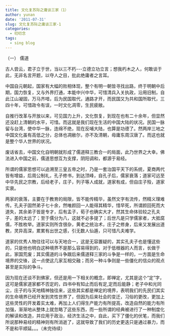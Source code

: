 ```yaml
---
title: 文化复苏际之庸谈三家（1）
author: yunan
date: '2011-07-31'
slug: 文化复苏际之庸谈三家-1
categories:
  - 叨叨念
tags:
  - sing blog
---
```


（一） 儒道

古人尝云，君子立于世，当以三不朽---立德立功立言；想我朽木之人，何敢谈于此，无非名言开题，以夺人之目，批此绝庸者之言耳。 

中国自元朝起，国家有大幅的败相体现，整个有明一朝皆寻找出路，终于明朝中后期，国力恢复，又与外界打通，本能中兴中华，可惜清兵入关执政，沿用旧制，自此江山凝固，万马齐喑，后为民国取代，通路才开，而民国又为共和国所取代，三四十年，可惜政令有误，一时文化凋零，生民疲敝。

自推行改革与开放以来，可见国力上升，文化恢复，到现在也有二十余年，但显然还没赶上清朝的水平，可惜。而这就是我们现在生活的中国大陆的状况。民国一脉留与台湾，使中华一脉，连绵不绝，现在反哺大陆，也算是功德了。然两岸三地之中国文化虽有高低之分，总体也凋敝尔，亦不及清朝，毋庸东周汉唐了。而这也就是整个华人世界的状况。

废话省去，中国文化自明朝就形成了儒道释三教合一的局面，此乃世界之大幸。佛法进入中国之前，儒道思想互为支撑，阴阳调和，都源于易经。

所谓的儒家思想可以追溯至三皇五帝之时，乃是一套治国平天下的系统，夏商两代皆有增益，后周公制礼，孔子修书，到达顶峰，自孔子后，儒家衰落；道家可远至中华先民之宗教，后经老子，庄子，列子等人成就，道家有成，但自庄子殁，道家实衰。

两家的衰落，主要在于教育的局限，皆不能传精华，虽然文字有流传，然精义理难传。孔夫子固然弟子七十余，然唯颜回一人能得其精华，惜早死，所谓颜回死而大道失，其余弟子皆是专才，后有孟子，荀子也确实大才，然其生命体验较之孔夫子，差的太远了；至于儒分为八，这就不必多提了；后世凡是只学儒家者，大抵腐儒，不胜枚举。道家实则所含很杂，黄老之统治术，庄子之修身，后来又发展出道教，灵异高深，累累有出世之感，引无数人仙遁，只可惜凡夫难学。

道家的优秀人物往往可以与天地合一，这是无容置疑的，其实孔夫子也是懂这些的，只是他也明白这种境界不是那么容易得到的，对于低根器的人而言，长做于此，家国荒废；其实儒道的斗争跟后来儒道释三家的斗争是一样的，一方面是生命境界的交锋，这一点使这几家互相交融；而另一种斗争则是一些僵化的信众的观点甚至是实际的争斗。

因为现在还谈不到佛家，但还是用一下相关的概念，即禅定，尤其是这个“定”字，这可是儒家道家都不否定的，四书中有知止而后有定,定而后能静；老子中和光同尘，庄子的与天地精神独往来，这些其实都是禅定的境界，表明我们的先民们其实的生命境界已经开发到灵性世界了，但因为后来社会的变迁，习俗的更改，更加上这些灵性的开发着实太难，再加上人们得生产能力有所提高，改造自然的能力有所加强，渐渐地从整体上就忽略了这些东西，而一些所谓的经典被进行了一种制度化的解读和改造，并应用于政治，经济生活之中，自此，买下了僵化的伏笔，而我们所说那种易经的精神则有所消逝了，这就导致了我们的历史更迭只是通过暴力，而不是和平顺延。。。（未完待续）